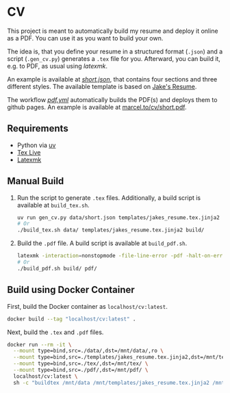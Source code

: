 # CV

This project is meant to automatically build my resume and deploy it online as a PDF.
You can use it as you want to build your own.

The idea is, that you define your resume in a structured format (`.json`) and a script (`.gen_cv.py`) generates a `.tex` file for you.
Afterward, you can build it, e.g. to PDF, as usual using _latexmk_.

An example is available at [_short.json_](./data/short.json), that contains four sections and three different styles.
The available template is based on [Jake's Resume](https://www.overleaf.com/latex/templates/jakes-resume/syzfjbzwjncs).

The workflow [_pdf.yml_](./.github/workflows/pdf.yml) automatically builds the PDF(s) and deploys them to github pages.
An example is available at [marcel.to/cv/short.pdf](https://marcel.to/cv/short.pdf).

## Requirements

-   Python via [uv](https://docs.astral.sh/uv/)
-   [Tex Live](https://www.tug.org/texlive/)
-   [Latexmk](https://ctan.org/pkg/latexmk/)

## Manual Build

1. Run the script to generate `.tex` files. Additionally, a build script is available at `build_tex.sh`.
    ```sh
    uv run gen_cv.py data/short.json templates/jakes_resume.tex.jinja2 build/short.tex
    # Or
    ./build_tex.sh data/ templates/jakes_resume.tex.jinja2 build/
    ```
2. Build the `.pdf` file. A build script is available at `build_pdf.sh`.
    ```sh
    latexmk -interaction=nonstopmode -file-line-error -pdf -halt-on-error -shell-escape -outdir=. short.tex
    # Or
    ./build_pdf.sh build/ pdf/
    ```

## Build using Docker Container

First, build the Docker container as `localhost/cv:latest`.

```sh
docker build --tag "localhost/cv:latest" .
```

Next, build the `.tex` and `.pdf` files.

```sh
docker run --rm -it \
  --mount type=bind,src=./data/,dst=/mnt/data/,ro \
  --mount type=bind,src=./templates/jakes_resume.tex.jinja2,dst=/mnt/templates/jakes_resume.tex.jinja2,ro \
  --mount type=bind,src=./tex/,dst=/mnt/tex/ \
  --mount type=bind,src=./pdf/,dst=/mnt/pdf/ \
  localhost/cv:latest \
  sh -c "buildtex /mnt/data /mnt/templates/jakes_resume.tex.jinja2 /mnt/tex && buildpdf /mnt/tex /mnt/pdf"
```
